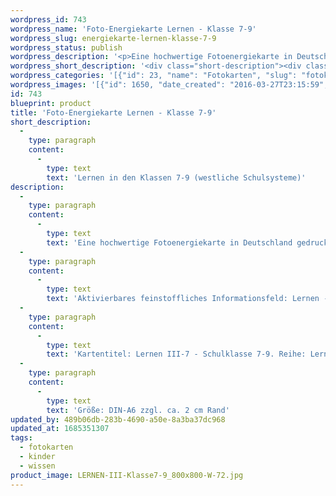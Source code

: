 ```yaml
---
wordpress_id: 743
wordpress_name: 'Foto-Energiekarte Lernen - Klasse 7-9'
wordpress_slug: energiekarte-lernen-klasse-7-9
wordpress_status: publish
wordpress_description: '<p>Eine hochwertige Fotoenergiekarte in Deutschland gedruckt und in Handarbeit laminiert.  Sie ist in Postkartengröße (DIN-A6) gut zu transportieren und kann auch auf den Körper aufgelegt werden.</p><p>Aktivierbares feinstoffliches Informationsfeld: Lernen - Umfassende Zugänge zum eigenen, individuellen Lernen in der 7.-9. Klasse (westl. Schulsysteme): Einfacher Lernen in der Schulklasse 7-9 (westliche Schulsysteme). Individuelle Lernvorgänge (-prozesse) unterstützen.</p><p>Kartentitel: Lernen III-7 - Schulklasse 7-9. Reihe: Lernen (Schule, Ausbildung)</p><p>Größe: DIN-A6 zzgl. ca. 2 cm Rand<br />Andere Formate sind individuell für Sie innerhalb weniger Tage herstellbar. Bitte kontaktieren Sie uns hierfür unter <a href="mailto:info@elvedenverlag.de">info@elvedenverlag.de</a>.</p><p><a href="https://my.feenbaum.de/anwendung-energiebilder-foto-laminiert/">Anwendungshinweise</a>      <a href="https://my.feenbaum.de/produktinformationen-fotokarten/">Produktinformationen</a></p>'
wordpress_short_description: '<div class="short-description"><div class="std">Lernen in den Klassen 7-9 (westliche Schulsysteme)<br /><em>Hinweis: Das Wasserzeichen „Elveden Verlag Energiebild“ wird nicht mit gedruckt</em></div></div>'
wordpress_categories: '[{"id": 23, "name": "Fotokarten", "slug": "fotokarten"}, {"id": 70, "name": "Kinder", "slug": "kinder"}, {"id": 34, "name": "Wissen", "slug": "wissen"}]'
wordpress_images: '[{"id": 1650, "date_created": "2016-03-27T23:15:59", "date_created_gmt": "2016-03-27T19:15:59", "date_modified": "2016-03-27T23:15:59", "date_modified_gmt": "2016-03-27T19:15:59", "src": "https://my.feenbaum.de/wp-content/uploads/2016/03/LERNEN-III-Klasse7-9_800x800-W-72.jpg", "name": "LERNEN-III-Klasse7-9_800x800-W-72", "alt": ""}]'
id: 743
blueprint: product
title: 'Foto-Energiekarte Lernen - Klasse 7-9'
short_description:
  -
    type: paragraph
    content:
      -
        type: text
        text: 'Lernen in den Klassen 7-9 (westliche Schulsysteme)'
description:
  -
    type: paragraph
    content:
      -
        type: text
        text: 'Eine hochwertige Fotoenergiekarte in Deutschland gedruckt und in Handarbeit laminiert.  Sie ist in Postkartengröße (DIN-A6) gut zu transportieren und kann auch auf den Körper aufgelegt werden.'
  -
    type: paragraph
    content:
      -
        type: text
        text: 'Aktivierbares feinstoffliches Informationsfeld: Lernen - Umfassende Zugänge zum eigenen, individuellen Lernen in der 7.-9. Klasse (westl. Schulsysteme): Einfacher Lernen in der Schulklasse 7-9 (westliche Schulsysteme). Individuelle Lernvorgänge (-prozesse) unterstützen.'
  -
    type: paragraph
    content:
      -
        type: text
        text: 'Kartentitel: Lernen III-7 - Schulklasse 7-9. Reihe: Lernen (Schule, Ausbildung)'
  -
    type: paragraph
    content:
      -
        type: text
        text: 'Größe: DIN-A6 zzgl. ca. 2 cm Rand'
updated_by: 489b06db-283b-4690-a50e-8a3ba37dc968
updated_at: 1685351307
tags:
  - fotokarten
  - kinder
  - wissen
product_image: LERNEN-III-Klasse7-9_800x800-W-72.jpg
---
```

